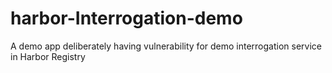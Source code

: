 # harbor-Interrogation-demo
A demo app deliberately having vulnerability for demo interrogation service in Harbor Registry
